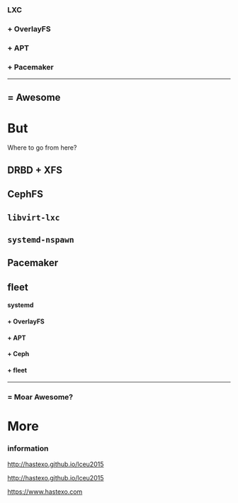 ### LXC
### + OverlayFS
### + APT
### + Pacemaker
--------
## = Awesome <!-- .element class="fragment" -->


# But
Where to go from here?


## DRBD + XFS <!-- .element: class="fragment current-visible" -->
## CephFS <!-- .element: class="fragment current-visible" -->


## `libvirt-lxc` <!-- .element class="fragment current-visible" -->
## `systemd-nspawn` <!-- .element class="fragment current-visible" -->


## Pacemaker <!-- .element class="fragment current-visible" -->
## fleet <!-- .element class="fragment current-visible" -->


<!-- .slide: data-background-image="images/stack-future.svg" data-background-size="contain" -->


#### systemd
#### + OverlayFS
#### + APT
#### + Ceph
#### + fleet
--------
### = Moar Awesome? <!-- .element class="fragment" -->


# More
### information


<!-- .slide: data-background-image="images/by-sa.svg" data-background-size="contain" -->
http://hastexo.github.io/lceu2015

http://hastexo.github.io/lceu2015


<!-- .slide: data-background-image="images/hastexo-logo.svg" data-background-size="contain" -->
https://www.hastexo.com
